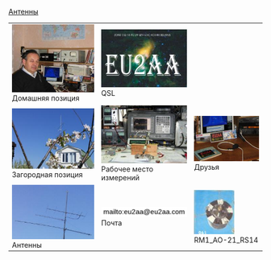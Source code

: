 [Антенны](Ant.md) 

|  |  |  |
| ------------- | ------------- | ------------- |
| ![Home position](photo/21.jpg) Домашняя позиция | ![QSL](photo/22.jpg) QSL |  |
| ![Field position](photo/24.jpg) Загородная позиция | ![Working and Measuring Area](photo/25.jpg) Рабочее место измерений | ![Friends](photo/26.jpg) Друзья  |
| ![Antennas](photo/27.jpg) Антенны |![mailto](photo/mailto3.png) Почта |[![RM1_AO-21_RS14](photo/28.jpg)](http://eu2aa.qrz.ru) RM1_AO-21_RS14 |

